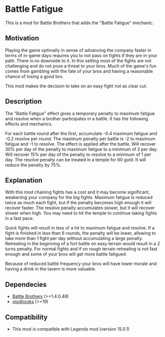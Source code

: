 # Battle Fatigue

This is a mod for Battle Brothers that adds the "Battle Fatigue" mechanic.

## Motivation

Playing the game optimally in sense of advancing the company faster in terms
of in-game days requires you to not pass on fights if they are in your path.
There is no downside to it. In this setting most of the fights are not
challenging and do not pose a threat to your bros. Much of the game's fun
comes from gambling with the fate of your bros and having a reasonable chance
of losing a good bro.

This mod makes the decision to take on an easy fight not as clear cut.

## Description

The "Battle Fatigue" effect gives a temporary penalty to
maximum fatigue and resolve when a brother participates in a battle. It has
the following effects and mechanics.

For each battle round after the first, accumulate -0.4 maximum fatigue and -0.2 resolve per round.
The maximum penalty per battle is -2 to maximum fatigue and -1 to resolve.
The effect is applied after the battle.
Will recover 30% per day of the penalty to maximum fatigue to a minimum of 2 per day.
Will recover 15% per day of the penalty to resolve to a minimum of 1 per day.
The resolve penalty can be treated in a temple for 60 gold. It will reduce the penalty by 75%.

## Explanation

With this mod chaining fights has a cost and it may become significant,
weakening your company for the big fights. Maximum fatigue is reduced twice as
much each fight, but if the penalty becomes high enough it will recover
faster. The resolve penalty accumulates slower, but it will recover slower
when high. You may need to hit the temple to continue taking fights in a fast pace.

Quick fights will result in less of a hit to maximum fatigue and resolve.
If a fight is finished in less than 6 rounds, the penalty will be lower, allowing
to take more than 1 fight per day without accumulating a large penalty.
Retreating in the beginning of a fort battle on easy terrain would result in
a 2 turns penalty. For normal fights and if on rough terrain retreating is not fast
enough and some of your bros will get more battle fatigued.

Because of reduced battle frequency your bros will have lower morale and having
a drink in the tavern is more valuable.


## Dependecies

* [Battle Brothers](http://battlebrothersgame.com/) (>=1.4.0.48)
* [modhooks](https://www.nexusmods.com/battlebrothers/mods/42) (>=19)

## Compatibility
* This mod is compatible with Legends mod (version 15.0.1)
